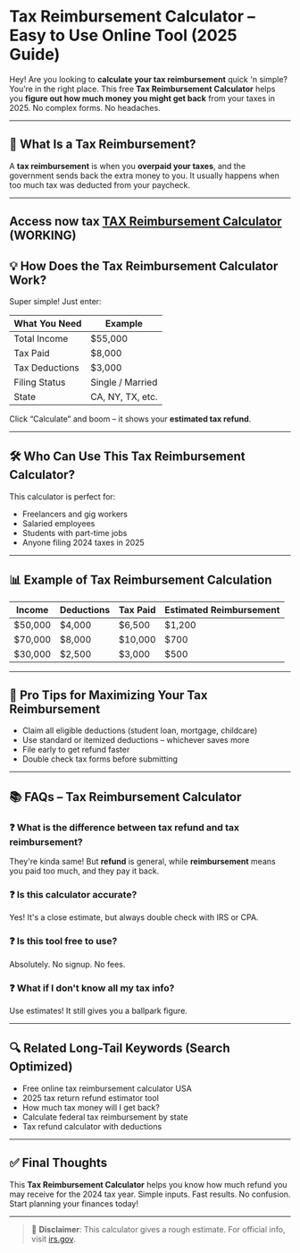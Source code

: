 
# Tax Reimbursement Calculator – Easy to Use Online Tool (2025 Guide)

Hey! Are you looking to **calculate your tax reimbursement** quick 'n simple? You’re in the right place. This free **Tax Reimbursement Calculator** helps you **figure out how much money you might get back** from your taxes in 2025. No complex forms. No headaches.

---

## 🧾 What Is a Tax Reimbursement?

A **tax reimbursement** is when you **overpaid your taxes**, and the government sends back the extra money to you. It usually happens when too much tax was deducted from your paycheck.

---

## Access now tax [TAX Reimbursement Calculator ](https://tax-reimbursement-calculator.dynews.net/) (**WORKING**)

## 💡 How Does the Tax Reimbursement Calculator Work?

Super simple! Just enter:

| What You Need | Example |
|---------------|---------|
| Total Income | $55,000 |
| Tax Paid | $8,000 |
| Tax Deductions | $3,000 |
| Filing Status | Single / Married |
| State | CA, NY, TX, etc. |

Click “Calculate” and boom – it shows your **estimated tax refund**.

---

## 🛠️ Who Can Use This Tax Reimbursement Calculator?

This calculator is perfect for:

- Freelancers and gig workers
- Salaried employees
- Students with part-time jobs
- Anyone filing 2024 taxes in 2025

---

## 📊 Example of Tax Reimbursement Calculation

| Income | Deductions | Tax Paid | Estimated Reimbursement |
|--------|------------|----------|--------------------------|
| $50,000 | $4,000 | $6,500 | $1,200 |
| $70,000 | $8,000 | $10,000 | $700 |
| $30,000 | $2,500 | $3,000 | $500 |

---

## 🧠 Pro Tips for Maximizing Your Tax Reimbursement

- Claim all eligible deductions (student loan, mortgage, childcare)
- Use standard or itemized deductions – whichever saves more
- File early to get refund faster
- Double check tax forms before submitting

---

## 📚 FAQs – Tax Reimbursement Calculator

### ❓ What is the difference between tax refund and tax reimbursement?
They're kinda same! But **refund** is general, while **reimbursement** means you paid too much, and they pay it back.

### ❓ Is this calculator accurate?
Yes! It's a close estimate, but always double check with IRS or CPA.

### ❓ Is this tool free to use?
Absolutely. No signup. No fees.

### ❓ What if I don't know all my tax info?
Use estimates! It still gives you a ballpark figure.

---

## 🔍 Related Long-Tail Keywords (Search Optimized)

- Free online tax reimbursement calculator USA
- 2025 tax return refund estimator tool
- How much tax money will I get back?
- Calculate federal tax reimbursement by state
- Tax refund calculator with deductions

---

## ✅ Final Thoughts

This **Tax Reimbursement Calculator** helps you know how much refund you may receive for the 2024 tax year. Simple inputs. Fast results. No confusion. Start planning your finances today!

---

> 📝 **Disclaimer**: This calculator gives a rough estimate. For official info, visit [irs.gov](https://www.irs.gov/).

